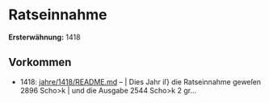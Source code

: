 # Ratseinnahme

**Ersterwähnung:** 1418

## Vorkommen
- 1418: [jahre/1418/README.md](../jahre/1418/README.md) – | Dies Jahr iſ} die Ratseinnahme geweſen 2896 Scho>k
| und die Ausgabe 2544 Scho>k 2 gr...
